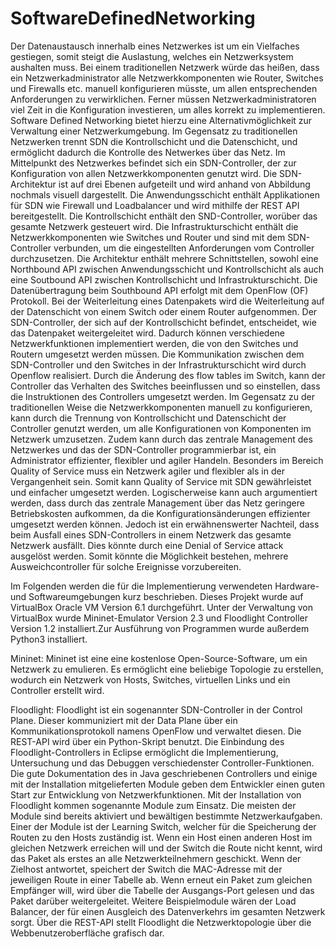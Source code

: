 # SoftwareDefinedNetworking
Der Datenaustausch innerhalb eines Netzwerkes ist um ein Vielfaches gestiegen, somit steigt die Auslastung, welches ein Netzwerksystem aushalten muss. Bei einem traditionellen Netzwerk würde das heißen, dass ein Netzwerkadministrator alle Netzwerkkomponenten wie Router, Switches und Firewalls etc. manuell konfigurieren müsste, um allen entsprechenden Anforderungen zu verwirklichen. Ferner müssen Netzwerkadministratoren viel Zeit in die Konfiguration investieren, um alles korrekt zu implementieren. Software Defined Networking bietet hierzu eine Alternativmöglichkeit zur Verwaltung einer Netzwerkumgebung. Im Gegensatz zu traditionellen Netzwerken trennt SDN die Kontrollschicht und die Datenschicht, und ermöglicht dadurch die Kontrolle des Netwerkes über das Netz. Im Mittelpunkt des Netzwerkes befindet sich ein SDN-Controller, der zur Konfiguration von allen Netzwerkkomponenten genutzt wird. Die SDN-Architektur ist auf drei Ebenen aufgeteilt und wird anhand von Abbildung nochmals visuell dargestellt. Die Anwendungsschicht enthält Applikationen für SDN wie Firewall und Loadbalancer und wird mithilfe der REST API bereitgestellt. Die  Kontrollschicht enthält den SND-Controller, worüber das gesamte Netzwerk gesteuert wird. Die Infrastrukturschicht enthält die Netzwerkkomponenten
wie Switches und Router und sind mit dem SDN-Controller verbunden, um die eingestellten Anforderungen vom Controller durchzusetzen. Die Architektur enthält mehrere Schnittstellen, sowohl eine Northbound API zwischen Anwendungsschicht und Kontrollschicht als auch eine Soutbound API zwischen Kontrollschicht und Infrastrukturschicht. Die Datenübertragung beim Southbound API erfolgt mit dem OpenFlow (OF) Protokoll. Bei der Weiterleitung eines Datenpakets wird die Weiterleitung auf der Datenschicht von einem Switch oder einem Router aufgenommen. Der SDN-Controller, der sich auf der Kontrollschicht befindet, entscheidet, wie das Datenpaket weitergeleitet wird. Dadurch können verschiedene Netzwerkfunktionen implementiert werden, die von den Switches und Routern umgesetzt werden müssen. Die Kommunikation zwischen dem SDN-Controller und den Switches in der Infrastrukturschicht wird durch Openflow realisiert. Durch die Änderung des flow tables im Switch, kann der Controller das Verhalten des Switches beeinflussen und so einstellen, dass die Instruktionen des Controllers umgesetzt werden. Im Gegensatz zu der traditionellen Weise die Netzwerkkomponenten manuell zu konfigurieren, kann durch die Trennung von Kontrollschicht und Datenschicht der Controller genutzt werden, um alle Konfigurationen von Komponenten im Netzwerk 
umzusetzen. Zudem kann durch das zentrale Management des Netzwerkes und das der SDN-Controller programmierbar ist, ein Administrator effizienter, flexibler und agiler Handeln. Besonders im Bereich Quality of Service muss ein Netzwerk agiler und flexibler als in der Vergangenheit sein. Somit kann Quality of Service mit SDN gewährleistet und einfacher umgesetzt werden. Logischerweise kann auch argumentiert werden, dass durch das zentrale Management über das Netz geringere Betriebskosten aufkommen, da die Konfigurationsänderungen effizienter umgesetzt werden können. Jedoch ist ein erwähnenswerter Nachteil, dass beim Ausfall eines SDN-Controllers in einem Netzwerk das gesamte Netzwerk ausfällt. Dies könnte durch eine Denial of Service attack ausgelöst werden. Somit könnte die Möglichkeit bestehen, mehrere Ausweichcontroller für solche Ereignisse vorzubereiten.

Im Folgenden werden die für die Implementierung verwendeten Hardware- und Softwareumgebungen kurz beschrieben. Dieses Projekt wurde auf VirtualBox Oracle VM Version 6.1 durchgeführt. Unter der Verwaltung von VirtualBox wurde Mininet-Emulator Version 2.3 und Floodlight Controller Version 1.2 installiert.Zur Ausführung von Programmen wurde außerdem Python3 installiert.

Mininet:
Mininet ist eine eine kostenlose Open-Source-Software, um ein Netzwerk zu emulieren. Es ermöglicht eine beliebige Topologie zu erstellen, wodurch ein Netzwerk von Hosts, Switches, virtuellen Links und ein Controller erstellt wird.

Floodlight:
Floodlight ist ein sogenannter SDN-Controller in der Control Plane. Dieser kommuniziert mit der Data Plane über ein Kommunikationsprotokoll namens OpenFlow und verwaltet diesen. Die REST-API wird über ein Python-Skript benutzt. Die Einbindung des Floodlight-Controllers in Eclipse ermöglicht die Implementierung, Untersuchung und das Debuggen verschiedenster Controller-Funktionen. Die gute Dokumentation des in Java geschriebenen Controllers und einige mit der Installation mitgelieferten Module geben dem Entwickler einen guten Start zur Entwicklung von Netzwerkfunktionen. Mit der Installation von Floodlight kommen sogenannte Module zum Einsatz. Die meisten der Module sind bereits aktiviert und bewältigen bestimmte Netzwerkaufgaben. Einer der Module ist der Learning Switch, welcher für die Speicherung der Routen zu den Hosts zuständig ist. Wenn ein Host einen anderen Host im gleichen Netzwerk erreichen will und der Switch die Route nicht kennt, wird das Paket als erstes an alle Netzwerkteilnehmern geschickt. Wenn der Zielhost antwortet, speichert der Switch die MAC-Adresse mit der jeweiligen Route in einer Tabelle ab. Wenn erneut ein Paket zum gleichen Empfänger will, wird über die Tabelle der Ausgangs-Port gelesen und das Paket darüber weitergeleitet. Weitere Beispielmodule wären der Load Balancer, der für einen Ausgleich des Datenverkehrs im gesamten Netzwerk sorgt. Über die REST-API stellt Floodlight die Netzwerktopologie über die Webbenutzeroberfläche grafisch dar.
